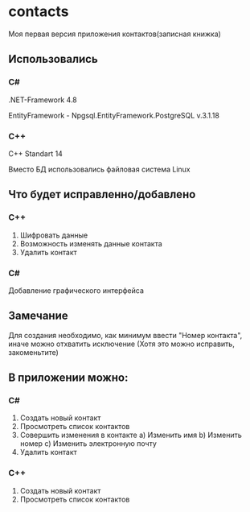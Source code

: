 # contacts
Моя первая версия приложения контактов(записная книжка)

## Использовались
### C#
.NET-Framework 4.8

EntityFramework - Npgsql.EntityFramework.PostgreSQL v.3.1.18
### C++
C++ Standart 14

Вместо БД использовались файловая система Linux

## Что будет исправленно/добавлено
### C++
1) Шифровать данные
2) Возможность изменять данные контакта
3) Удалить контакт
### C#
Добавление графического интерфейса

## Замечание
Для создания необходимо, как минимум ввести "Номер контакта", иначе можно отхватить исключение (Хотя это можно исправить, закоменьтите)

## В приложении можно:
### C#
1) Создать новый контакт
2) Просмотреть список контактов
3) Совершить изменения в контакте a) Изменить имя b) Изменить номер c) Изменить электронную почту
4) Удалить контакт
### C++
1) Создать новый контакт
2) Просмотреть список контактов
